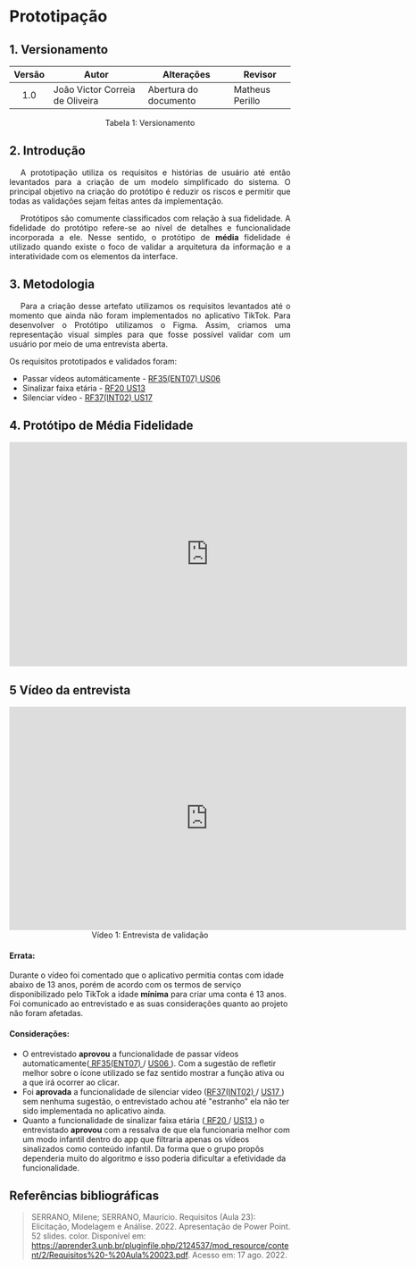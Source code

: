 # Prototipação

## 1. Versionamento
| Versão | Autor             | Alterações                         | Revisor|
|:------:| ----------------- | ---------------------------------- | ------- |
|  1.0   | João Victor Correia de Oliveira| Abertura do documento | Matheus Perillo |
<div style="text-align: center">
<p>Tabela 1: Versionamento</p>
</div>

## 2. Introdução

<p style="text-indent: 20px; text-align: justify">
A prototipação utiliza os requisitos e histórias de usuário até então levantados para a criação de um modelo simplificado do sistema.
O principal objetivo na criação do protótipo é reduzir os riscos e permitir que todas as validações sejam feitas antes da implementação.
</p>

<p style="text-indent: 20px; text-align: justify">
Protótipos são comumente classificados com relação à sua fidelidade. A fidelidade do protótipo refere-se ao nível de detalhes e funcionalidade incorporada a ele. Nesse sentido, o protótipo de <b>média</b> fidelidade é utilizado quando existe o foco de validar a arquitetura da informação e a interatividade com os elementos da interface.
</p>

## 3. Metodologia

<p style="text-indent: 20px; text-align: justify">
Para a criação desse artefato utilizamos os requisitos levantados até o momento que ainda não foram implementados no aplicativo TikTok. Para desenvolver o Protótipo utilizamos o Figma. Assim, criamos uma representação visual simples para que fosse possível validar com um usuário por meio de uma entrevista aberta.    
</p>

<p> Os requisitos prototipados e validados foram:
<ul>
    <li> Passar vídeos automáticamente - <a href= "https://requisitos-de-software.github.io/2022.1-TikTok/priorizacao/#33-could"> RF35(ENT07) </a> <a href= "https://requisitos-de-software.github.io/2022.1-TikTok/product-backlog/#4-product-backlog"> US06 </a>  </li>
    <li> Sinalizar faixa etária - <a href= "https://requisitos-de-software.github.io/2022.1-TikTok/priorizacao/#32-should"> RF20 </a>  <a href = "https://requisitos-de-software.github.io/2022.1-TikTok/product-backlog/#4-product-backlog"> US13 </a> </li>
    <li> Silenciar vídeo - <a href= "https://requisitos-de-software.github.io/2022.1-TikTok/priorizacao/#33-could">RF37(INT02) </a>  <a href= "https://requisitos-de-software.github.io/2022.1-TikTok/product-backlog/#4-product-backlog"> US17 </a> 
</li>
</ul>
</p>

## 4. Protótipo de Média Fidelidade

<iframe style="border: 1px solid rgba(0, 0, 0, 0.1);" width="711" height="400" src="https://www.figma.com/embed?embed_host=share&url=https%3A%2F%2Fwww.figma.com%2Ffile%2F5ynZOFwU8DZNCDHW2XyzRF%2FUntitled%3Fnode-id%3D0%253A1" allowfullscreen></iframe>

## 5 Vídeo da entrevista

<center>

<iframe width="711" height="400" src="https://www.youtube.com/embed/4C6U4xoed9M" title="YouTube video player" frameborder="0" allow="accelerometer; autoplay; clipboard-write; encrypted-media; gyroscope; picture-in-picture" allowfullscreen></iframe>

</center>

<div style="text-align: center">
Vídeo 1: Entrevista de validação
</div>

#### Errata:
Durante o vídeo foi comentado que o aplicativo permitia contas com idade abaixo de 13 anos, porém de acordo com os termos de serviço disponibilizado pelo TikTok a idade **mínima** para criar uma conta é 13 anos. Foi comunicado ao entrevistado e as suas considerações quanto ao projeto não foram afetadas.
#### Considerações:
 - O entrevistado **aprovou** a funcionalidade de passar vídeos automaticamente(<a href= "https://requisitos-de-software.github.io/2022.1-TikTok/priorizacao/#33-could"> RF35(ENT07) </a>/  <a href= "https://requisitos-de-software.github.io/2022.1-TikTok/product-backlog/#4-product-backlog"> US06 </a> ). Com a sugestão de refletir melhor sobre o ícone utilizado se faz sentido mostrar a função ativa ou a que irá ocorrer ao clicar. 
 - Foi **aprovada** a funcionalidade de silenciar vídeo (<a href= "https://requisitos-de-software.github.io/2022.1-TikTok/priorizacao/#33-could">RF37(INT02) </a>/  <a href= "https://requisitos-de-software.github.io/2022.1-TikTok/product-backlog/#4-product-backlog"> US17 </a> ) sem nenhuma sugestão, o entrevistado achou até "estranho" ela não ter sido implementada no aplicativo ainda. 
 - Quanto a funcionalidade de sinalizar faixa etária (<a href= "https://requisitos-de-software.github.io/2022.1-TikTok/priorizacao/#32-should"> RF20 </a> /  <a href= "https://requisitos-de-software.github.io/2022.1-TikTok/product-backlog/#4-product-backlog"> US13 </a> ) o entrevistado **aprovou** com a ressalva de que ela funcionaria melhor com um modo infantil dentro do app que filtraria apenas os vídeos sinalizados como conteúdo infantil. Da forma que o grupo propôs dependeria muito do algoritmo e isso poderia dificultar a efetividade da funcionalidade.




## Referências bibliográficas

> SERRANO, Milene; SERRANO, Maurício. Requisitos (Aula 23): Elicitação, Modelagem e Análise. 2022. Apresentação de Power Point. 52 slides. color. Disponível em: https://aprender3.unb.br/pluginfile.php/2124537/mod_resource/content/2/Requisitos%20-%20Aula%20023.pdf. Acesso em: 17 ago. 2022.

